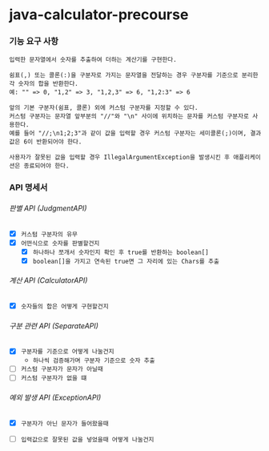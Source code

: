 java-calculator-precourse
===

### 기능 요구 사항
    입력한 문자열에서 숫자를 추출하여 더하는 계산기를 구현한다.   
    
    쉼표(,) 또는 콜론(:)을 구분자로 가지는 문자열을 전달하는 경우 구분자를 기준으로 분리한 각 숫자의 합을 반환한다.
    예: "" => 0, "1,2" => 3, "1,2,3" => 6, "1,2:3" => 6
    
    앞의 기본 구분자(쉼표, 콜론) 외에 커스텀 구분자를 지정할 수 있다.   
    커스텀 구분자는 문자열 앞부분의 "//"와 "\n" 사이에 위치하는 문자를 커스텀 구분자로 사용한다.
    예를 들어 "//;\n1;2;3"과 같이 값을 입력할 경우 커스텀 구분자는 세미콜론(;)이며, 결과 값은 6이 반환되어야 한다. 
    
    사용자가 잘못된 값을 입력할 경우 IllegalArgumentException을 발생시킨 후 애플리케이션은 종료되어야 한다.

### API 명세서
###### 판별 API (JudgmentAPI)
- [x] `` 커스텀 구분자의 유무 ``
- [x] `` 어떤식으로 숫자를 판별할건지 ``
  - [x] `` 하나하나 쪼개서 숫자인지 확인 후 true를 반환하는 boolean[] ``
  - [x] `` boolean[]을 가지고 연속된 true면 그 자리에 있는 Chars를 추출 ``

###### 계산 API (CalculatorAPI)
- [x] `` 숫자들의 합은 어떻게 구현할건지 ``

###### 구분 관련 API (SeparateAPI)
- [x] `` 구분자를 기준으로 어떻게 나눌건지 ``
  - `` 하나씩 검증해가며 구분자 기준으로 숫자 추출 ``
- [ ] `` 커스텀 구분자가 문자가 아닐때 ``
- [ ] `` 커스텀 구분자가 없을 떄 ``

###### 예외 발생 API (ExceptionAPI)
- [x] `` 구분자가 아닌 문자가 들어왔을때 ``
- [ ] `` 입력값으로 잘못된 값을 넣었을때 어떻게 나눌건지 ``

